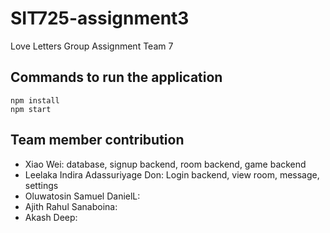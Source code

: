 # SIT725-assignment3
Love Letters Group Assignment Team 7
## Commands to run the application
```
npm install
npm start
```
## Team member contribution
* Xiao Wei: database, signup backend, room backend, game backend
* Leelaka Indira Adassuriyage Don: Login backend, view room, message, settings
* Oluwatosin Samuel DanielL:
* Ajith Rahul Sanaboina:
* Akash Deep:
